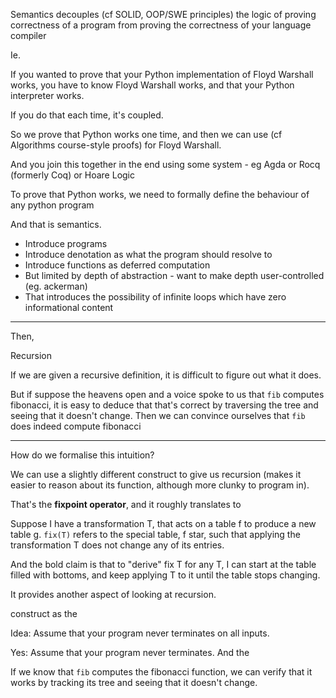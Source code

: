 
Semantics decouples (cf SOLID, OOP/SWE principles) the logic of proving correctness of a program from proving the correctness of your language compiler 

Ie. 

If you wanted to prove that your Python implementation of Floyd Warshall works, you have to know Floyd Warshall works, and that your Python interpreter works.

If you do that each time, it's coupled.

So we prove that Python works one time, and then we can use (cf Algorithms course-style proofs) for Floyd Warshall.

And you join this together in the end using some system - eg Agda or Rocq (formerly Coq) or Hoare Logic 

To prove that Python works, we need to formally define the behaviour of any python program 

And that is semantics.








- Introduce programs
- Introduce denotation as what the program should resolve to
- Introduce functions as deferred computation
- But limited by depth of abstraction - want to make depth user-controlled (eg. ackerman)
- That introduces the possibility of infinite loops which have zero informational content

---
Then,



Recursion

If we are given a recursive definition, it is difficult to figure out what it does.

But if suppose the heavens open and a voice spoke to us that `fib` computes fibonacci, it is easy to deduce that that's correct by traversing the tree and seeing that it doesn't change. Then we can convince ourselves that `fib` does indeed compute fibonacci

---

How do we formalise this intuition?

We can use a slightly different construct to give us recursion (makes it easier to reason about its function, although more clunky to program in).

That's the **fixpoint operator**, and it roughly translates to

Suppose I have a transformation T, that acts on a table f to produce a new table g. `fix(T)` refers to the special table, f star, such that applying the transformation T does not change any of its entries.

And the bold claim is that to "derive" fix T for any T, I can start at the table filled with bottoms, and keep applying T to it until the table stops changing.

It provides another aspect of looking at recursion. 



 construct as the 

Idea: Assume that your program never terminates on all inputs.

Yes: Assume that your program never terminates. And the

If we know that `fib` computes the fibonacci function, we can verify that it works by tracking its tree and seeing that it doesn't change.


